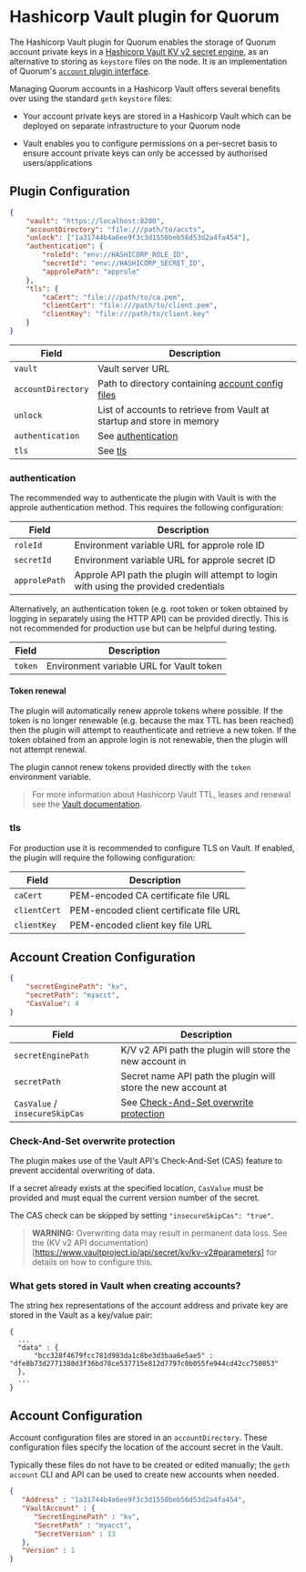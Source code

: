 # Hashicorp Vault plugin for Quorum

The Hashicorp Vault plugin for Quorum enables the storage of Quorum account private keys in a [Hashicorp Vault KV v2 secret engine](https://www.vaultproject.io/docs/secrets/kv/kv-v2/), as an alternative to storing as `keystore` files on the node.  It is an implementation of Quorum's [`account` plugin interface](https://docs.goquorum.com/en/latest/PluggableArchitecture/Plugins/account/account/).

Managing Quorum accounts in a Hashicorp Vault offers several benefits over using the standard `geth` `keystore` files:

* Your account private keys are stored in a Hashicorp Vault which can be deployed on separate infrastructure to your Quorum node  

* Vault enables you to configure permissions on a per-secret basis to ensure account private keys can only be accessed by authorised users/applications 

## Plugin Configuration

```json
{
    "vault": "https://localhost:8200",
    "accountDirectory": "file:///path/to/accts",
    "unlock": ["1a31744b4a6ee9f3c3d1550beb56d53d2a4fa454"],
    "authentication": {
        "roleId": "env://HASHICORP_ROLE_ID",
        "secretId": "env://HASHICORP_SECRET_ID",
        "approlePath": "approle"
    },
    "tls": {
        "caCert": "file:///path/to/ca.pem",
        "clientCert": "file:///path/to/client.pem",
        "clientKey": "file:///path/to/client.key"
    }
}
```

| Field | Description |
| --- | --- |
| `vault` | Vault server URL |
| `accountDirectory` | Path to directory containing [account config files](#account-configuration) |
| `unlock` | List of accounts to retrieve from Vault at startup and store in memory |
| `authentication` | See [authentication](#authentication) |
| `tls` | See [tls](#tls) |

### authentication

The recommended way to authenticate the plugin with Vault is with the approle authentication method.  This requires the following configuration: 

| Field | Description |
| --- | --- |
| `roleId` | Environment variable URL for approle role ID |
| `secretId` | Environment variable URL for approle secret ID |
| `approlePath` | Approle API path the plugin will attempt to login with using the provided credentials |

Alternatively, an authentication token (e.g. root token or token obtained by logging in separately using the HTTP API) can be provided directly.  This is not recommended for production use but can be helpful during testing.

| Field | Description |
| --- | --- |
| `token` | Environment variable URL for Vault token |

#### Token renewal

The plugin will automatically renew approle tokens where possible.  If the token is no longer renewable (e.g. because the max TTL has been reached) then the plugin will attempt to reauthenticate and retrieve a new token.  If the token obtained from an approle login is not renewable, then the plugin will not attempt renewal.

The plugin cannot renew tokens provided directly with the `token` environment variable.     

> For more information about Hashicorp Vault TTL, leases and renewal see the [Vault documentation](https://www.vaultproject.io/docs/concepts/lease.html). 

### tls

For production use it is recommended to configure TLS on Vault.  If enabled, the plugin will require the following configuration:

| Field | Description |
| --- | --- |
| `caCert` | PEM-encoded CA certificate file URL |
| `clientCert` | PEM-encoded client certificate file URL |
| `clientKey` | PEM-encoded client key file URL |

## Account Creation Configuration
```json
{
    "secretEnginePath": "kv",
    "secretPath": "myacct",
    "CasValue": 4
}
```

| Field | Description |
| --- | --- |
| `secretEnginePath` | K/V v2 API path the plugin will store the new account in |
| `secretPath` | Secret name API path the plugin will store the new account at |
| `CasValue` / `insecureSkipCas` | See [Check-And-Set overwrite protection](#check-and-set-overwrite-protection) |

### Check-And-Set overwrite protection

The plugin makes use of the Vault API's Check-And-Set (CAS) feature to prevent accidental overwriting of data.

If a secret already exists at the specified location, `CasValue` must be provided and must equal the current version number of the secret.  

The CAS check can be skipped by setting `"insecureSkipCas": "true"`.  

> **WARNING:** Overwriting data may result in permanent data loss.  See the (KV v2 API documentation)[https://www.vaultproject.io/api/secret/kv/kv-v2#parameters] for details on how to configure this.

### What gets stored in Vault when creating accounts?
The string hex representations of the account address and private key are stored in the Vault as a key/value pair:

```
{
  ...
  "data" : {
      "bcc328f4679fcc781d983da1c8be3d3baa6e5ae5" : "dfe8b73d2771380d3f36bd78ce537715e812d7797c0b055fe944cd42cc750853"
  },
  ...
}
```

## Account Configuration

Account configuration files are stored in an `accountDirectory`.  These configuration files specify the location of the account secret in the Vault.  

Typically these files do not have to be created or edited manually; the `geth account` CLI and API can be used to create new accounts when needed.

```json
{
   "Address" : "1a31744b4a6ee9f3c3d1550beb56d53d2a4fa454",
   "VaultAccount" : {
      "SecretEnginePath" : "kv",
      "SecretPath" : "myacct",
      "SecretVersion" : 13
   },
   "Version" : 1
}
```
